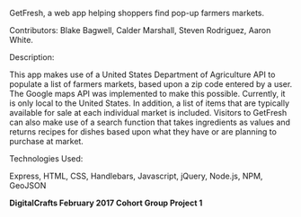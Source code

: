 GetFresh, a web app helping shoppers find pop-up farmers markets.

Contributors: Blake Bagwell, Calder Marshall, Steven Rodriguez, Aaron White.

Description:

This app makes use of a United States Department of Agriculture API to populate a list of farmers markets, based upon a zip code entered by a user.  The Google maps API was implemented to make this possible.  Currently, it is only local to the United States.  In addition, a list of items that are typically available for sale at each individual market is included.  Visitors to GetFresh can also make use of a search function that takes ingredients as values and returns recipes for dishes based upon what they have or are planning to purchase at market.  

Technologies Used:

Express, HTML, CSS, Handlebars, Javascript, jQuery, Node.js, NPM, GeoJSON





**DigitalCrafts February 2017 Cohort Group Project 1**
